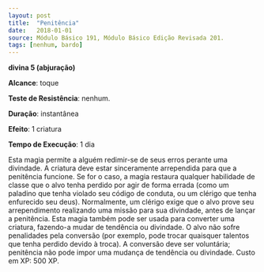 ```yaml
---
layout: post
title:  "Penitência"
date:   2018-01-01
source: Módulo Básico 191, Módulo Básico Edição Revisada 201.
tags: [nenhum, bardo]
---
```


**divina 5 (abjuração)**

**Alcance**: toque

**Teste de Resistência**: nenhum.

**Duração**: instantânea

**Efeito**: 1 criatura

**Tempo de Execução**: 1 dia

Esta magia permite a alguém redimir-se de seus erros perante uma divindade.
A criatura deve estar sinceramente arrependida para que a penitência funcione. Se for o caso, a magia restaura qualquer habilidade de classe que o alvo tenha perdido por agir de forma errada (como um paladino que tenha violado seu código de conduta, ou um clérigo que tenha enfurecido seu deus). Normalmente, um clérigo exige que o alvo prove seu arrependimento realizando uma missão para sua divindade, antes de lançar a penitência.
Esta magia também pode ser usada para converter uma criatura, fazendo-a mudar de tendência ou divindade. O alvo não sofre penalidades pela conversão (por exemplo, pode trocar quaisquer talentos que tenha perdido devido à troca). A conversão deve ser voluntária; penitência não pode impor uma mudança de tendência ou divindade.
Custo em XP: 500 XP.
